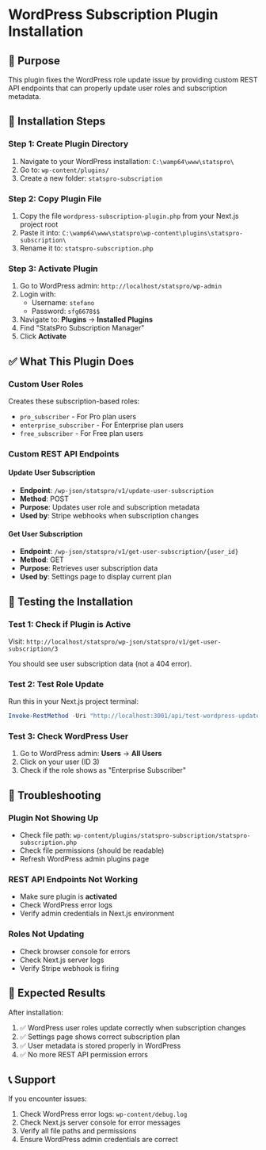 # WordPress Subscription Plugin Installation

## 🎯 Purpose
This plugin fixes the WordPress role update issue by providing custom REST API endpoints that can properly update user roles and subscription metadata.

## 📁 Installation Steps

### Step 1: Create Plugin Directory
1. Navigate to your WordPress installation: `C:\wamp64\www\statspro\`
2. Go to: `wp-content/plugins/`
3. Create a new folder: `statspro-subscription`

### Step 2: Copy Plugin File
1. Copy the file `wordpress-subscription-plugin.php` from your Next.js project root
2. Paste it into: `C:\wamp64\www\statspro\wp-content\plugins\statspro-subscription\`
3. Rename it to: `statspro-subscription.php`

### Step 3: Activate Plugin
1. Go to WordPress admin: `http://localhost/statspro/wp-admin`
2. Login with:
   - Username: `stefano`
   - Password: `sfg6678$$`
3. Navigate to: **Plugins** → **Installed Plugins**
4. Find "StatsPro Subscription Manager"
5. Click **Activate**

## ✅ What This Plugin Does

### Custom User Roles
Creates these subscription-based roles:
- `pro_subscriber` - For Pro plan users
- `enterprise_subscriber` - For Enterprise plan users  
- `free_subscriber` - For Free plan users

### Custom REST API Endpoints

#### Update User Subscription
- **Endpoint**: `/wp-json/statspro/v1/update-user-subscription`
- **Method**: POST
- **Purpose**: Updates user role and subscription metadata
- **Used by**: Stripe webhooks when subscription changes

#### Get User Subscription
- **Endpoint**: `/wp-json/statspro/v1/get-user-subscription/{user_id}`
- **Method**: GET
- **Purpose**: Retrieves user subscription data
- **Used by**: Settings page to display current plan

## 🧪 Testing the Installation

### Test 1: Check if Plugin is Active
Visit: `http://localhost/statspro/wp-json/statspro/v1/get-user-subscription/3`

You should see user subscription data (not a 404 error).

### Test 2: Test Role Update
Run this in your Next.js project terminal:
```powershell
Invoke-RestMethod -Uri "http://localhost:3001/api/test-wordpress-update" -Method POST -ContentType "application/json" -Body '{"userId": "3", "role": "enterprise_subscriber", "plan": "enterprise"}'
```

### Test 3: Check WordPress User
1. Go to WordPress admin: **Users** → **All Users**
2. Click on your user (ID 3)
3. Check if the role shows as "Enterprise Subscriber"

## 🔧 Troubleshooting

### Plugin Not Showing Up
- Check file path: `wp-content/plugins/statspro-subscription/statspro-subscription.php`
- Check file permissions (should be readable)
- Refresh WordPress admin plugins page

### REST API Endpoints Not Working
- Make sure plugin is **activated**
- Check WordPress error logs
- Verify admin credentials in Next.js environment

### Roles Not Updating
- Check browser console for errors
- Check Next.js server logs
- Verify Stripe webhook is firing

## 🎉 Expected Results

After installation:
1. ✅ WordPress user roles update correctly when subscription changes
2. ✅ Settings page shows correct subscription plan
3. ✅ User metadata is stored properly in WordPress
4. ✅ No more REST API permission errors

## 📞 Support

If you encounter issues:
1. Check WordPress error logs: `wp-content/debug.log`
2. Check Next.js server console for error messages
3. Verify all file paths and permissions
4. Ensure WordPress admin credentials are correct
